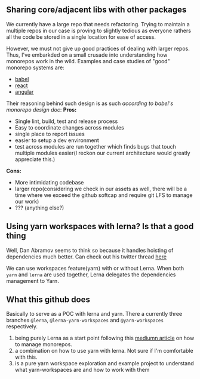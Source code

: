 ## Sharing core/adjacent libs with other packages ##

We currently have a large repo that needs refactoring. Trying to maintain a multiple repos in our case is proving to slightly tedious as everyone rathers all the code be stored in a single location for ease of access.

However, we must not give up good practices of dealing with larger repos. Thus, I've embarkded on a small crusade into understanding how monorepos work in the wild. Examples and case studies of "good" monorepo systems are:

- [babel](https://github.com/babel/babel/blob/master/doc/design/monorepo.md)
- [react](https://github.com/facebook/react/tree/master/packages)
- [angular](https://github.com/angular/angular/tree/master/modules)

Their reasoning behind such design is as such *according to babel's monorepo design doc*:
**Pros:**
- Single lint, build, test and release process
- Easy to coordinate changes across modules
- single place to report issues
- easier to setup a dev environment
- test across modules are run together which finds bugs that touch multiple modules easier(I reckon our current architecture would greatly appreciate this.)

**Cons:**
- More intimidating codebase
- larger repo(considering we check in our assets as well, there will be a time where we exceed the github softcap and require git LFS to manage our work)
- ??? (anything else?)

## Using yarn workspaces with lerna? Is that a good thing ##

Well, Dan Abramov seems to think so because it handles hoisting of dependencies much better. Can check out his twitter thread [here](https://twitter.com/dan_abramov/status/951931842273398784)

We can use workspaces feature(yarn) with or without Lerna. When both `yarn` and `lerna` are used together, Lerna delegates the dependencies management to Yarn. 

## What this github does ## 

Basically to serve as a POC with lerna and yarn. There a currently three branches `@lerna`, `@lerna-yarn-workspaces` and `@yarn-workspaces` respectively.
1. being purely Lerna as a start point following this [mediumn article](https://codeburst.io/monorepos-by-example-part-1-3a883b49047e) on how to manage monorepos.
2. a combination on how to use yarn with lerna. Not sure if I'm comfortable with this.
3. is a pure yarn workspace exploration and example project to understand what yarn-workspaces are and how to work with them